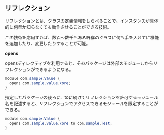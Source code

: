 ## リフレクション

リフレクションとは、クラスの定義情報をしらべることで、インスタンスが具体的に何型か知らなくても動作させることができる技術。

この技術を応用すれば、数百〜数千もある既存のクラスに何も手を入れずに機能を追加したり、変更したりすることが可能。

**opens**

opensディレクティブを利用すると、そのパッケージは外部のモジュールからリフレクションができるようになる。

```Java
module com.sample.Value {
  opens com.sample.value.core;
}
```

指定したパッケージの後ろに、toに続けてリフレクションを許可するモジュール名を記述すると、リフレクションでアクセスできるモジュールを限定することができる。

```Java
module com.sample.Value {
  opens com.sample.value.core to com.sample.Test;
}
```


